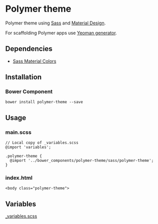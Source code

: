 # Polymer theme

Polymer theme using [Sass](http://sass-lang.com) and [Material Design](http://www.google.com/design/).

For scaffolding Polymer apps use [Yeoman generator](https://github.com/yeoman/generator-polymer).

## Dependencies

- [Sass Material Colors](https://github.com/minusfive/sass-material-colors)

## Installation

### Bower Component

```
bower install polymer-theme --save
```

## Usage

### main.scss

```
// Local copy of _variables.scss
@import 'variables';

.polymer-theme {
  @import '../bower_components/polymer-theme/sass/polymer-theme';
}
```

### index.html

```
<body class="polymer-theme">
```

## Variables

[_variables.scss](https://github.com/StartPolymer/polymer-theme/sass/_variables.scss)

